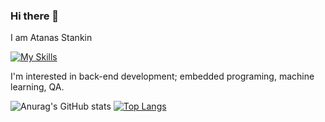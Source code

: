 ### Hi there 👋
I am Atanas Stankin

[![My Skills](https://skillicons.dev/icons?i=py,js,html,css,django,mysql,arduino)](https://skillicons.dev)

 I'm interested in back-end development; embedded programing, machine learning, QA.
 
![Anurag's GitHub stats](https://github-readme-stats.vercel.app/api?username=astankin&show_icons=true)
<picture>
[![Top Langs](https://github-readme-stats.vercel.app/api/top-langs/?username=astankin)](https://github.com/astankin/github-readme-stats)
